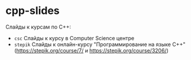 # cpp-slides
Слайды к курсам по C++:
- `csc`
  Слайды к курсу в Computer Science центре
- `stepik` 
  Слайды к онлайн-курсу "Программирование на языке C++" 
  (https://stepik.org/course/7/ и https://stepik.org/course/3206/)
